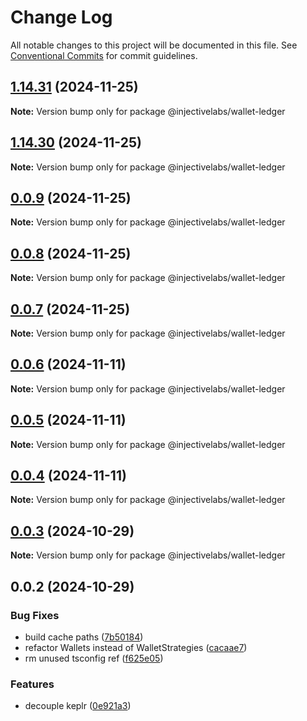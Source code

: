 # Change Log

All notable changes to this project will be documented in this file.
See [Conventional Commits](https://conventionalcommits.org) for commit guidelines.

## [1.14.31](https://github.com/InjectiveLabs/injective-ts/compare/@injectivelabs/wallet-ledger@1.14.30...@injectivelabs/wallet-ledger@1.14.31) (2024-11-25)

**Note:** Version bump only for package @injectivelabs/wallet-ledger





## [1.14.30](https://github.com/InjectiveLabs/injective-ts/compare/@injectivelabs/wallet-ledger@0.0.9...@injectivelabs/wallet-ledger@1.14.30) (2024-11-25)

**Note:** Version bump only for package @injectivelabs/wallet-ledger





## [0.0.9](https://github.com/InjectiveLabs/injective-ts/compare/@injectivelabs/wallet-ledger@0.0.8...@injectivelabs/wallet-ledger@0.0.9) (2024-11-25)

**Note:** Version bump only for package @injectivelabs/wallet-ledger





## [0.0.8](https://github.com/InjectiveLabs/injective-ts/compare/@injectivelabs/wallet-ledger@0.0.7...@injectivelabs/wallet-ledger@0.0.8) (2024-11-25)

**Note:** Version bump only for package @injectivelabs/wallet-ledger





## [0.0.7](https://github.com/InjectiveLabs/injective-ts/compare/@injectivelabs/wallet-ledger@0.0.7-beta.4...@injectivelabs/wallet-ledger@0.0.7) (2024-11-25)

**Note:** Version bump only for package @injectivelabs/wallet-ledger





## [0.0.6](https://github.com/InjectiveLabs/injective-ts/compare/@injectivelabs/wallet-ledger@0.0.5...@injectivelabs/wallet-ledger@0.0.6) (2024-11-11)

**Note:** Version bump only for package @injectivelabs/wallet-ledger





## [0.0.5](https://github.com/InjectiveLabs/injective-ts/compare/@injectivelabs/wallet-ledger@0.0.4...@injectivelabs/wallet-ledger@0.0.5) (2024-11-11)

**Note:** Version bump only for package @injectivelabs/wallet-ledger





## [0.0.4](https://github.com/InjectiveLabs/injective-ts/compare/@injectivelabs/wallet-ledger@0.0.4-beta.6...@injectivelabs/wallet-ledger@0.0.4) (2024-11-11)

**Note:** Version bump only for package @injectivelabs/wallet-ledger





## [0.0.3](https://github.com/InjectiveLabs/injective-ts/compare/@injectivelabs/wallet-ledger@0.0.3-beta.0...@injectivelabs/wallet-ledger@0.0.3) (2024-10-29)

**Note:** Version bump only for package @injectivelabs/wallet-ledger





## 0.0.2 (2024-10-29)


### Bug Fixes

* build cache paths ([7b50184](https://github.com/InjectiveLabs/injective-ts/commit/7b5018431d970bfb00d022878fbf7994e4878e72))
* refactor Wallets instead of WalletStrategies ([cacaae7](https://github.com/InjectiveLabs/injective-ts/commit/cacaae7eeff022d4923e829cdfb49dbf5b04d851))
* rm unused tsconfig ref ([f625e05](https://github.com/InjectiveLabs/injective-ts/commit/f625e05b7ff110acd28247062e8a2a92a70cc9b2))


### Features

* decouple keplr ([0e921a3](https://github.com/InjectiveLabs/injective-ts/commit/0e921a32892ef288ffe074e024250406f0fd78ad))
